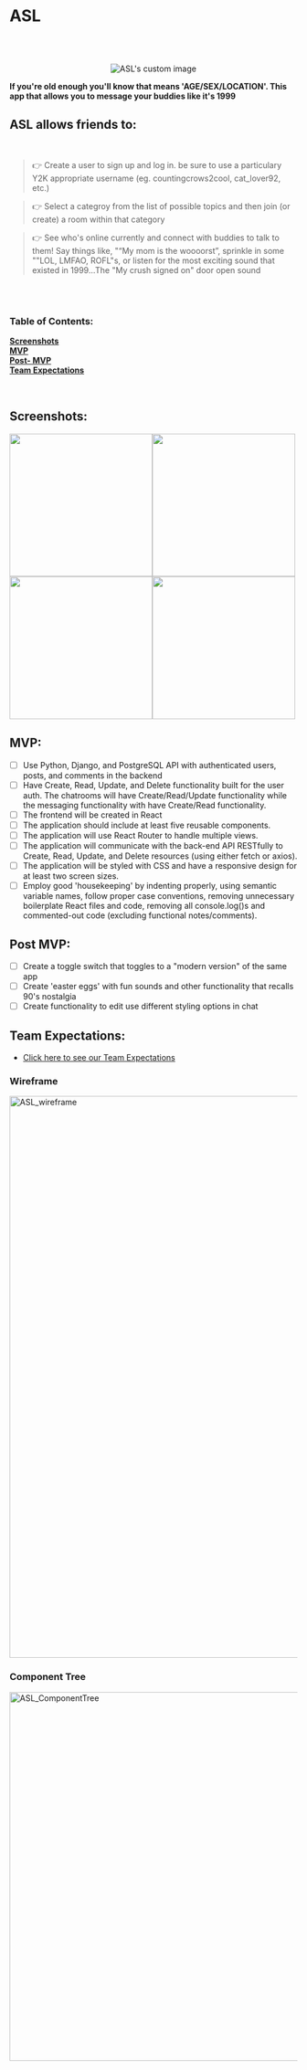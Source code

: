 # ASL

<br>
<br>

<p align="center">
  <img src="https://user-images.githubusercontent.com/123023398/229192406-9e2a75ec-9879-48b7-b9e8-3fa76511da5b.png?raw=true" alt="ASL's custom image"/>
  
 <strong>If you're old enough you'll know that means 'AGE/SEX/LOCATION'. This app that allows you to message your buddies like it's 1999</strong> 
  
## <strong>ASL</strong> allows friends to:

<br>

>👉 Create a user to sign up and log in. be sure to use a particulary Y2K appropriate username (eg. countingcrows2cool, cat_lover92, etc.)  <br>

>👉  Select a categroy from the list of possible topics and then join (or create) a room within that category<br>

>👉 See who's online currently and connect with buddies to talk to them! Say things like, "“My mom is the woooorst”, sprinkle in some ""LOL, LMFAO, ROFL"s, or listen for the most exciting sound that existed in 1999...The "My crush signed on" door open sound

<br>
<br>

### Table of Contents:
**[Screenshots](#screenshots)**<br>
**[MVP](#mvp)**<br>
**[Post- MVP](#post-mvp)**<br>
**[Team Expectations](#team-expectations)**<br>

<br>


## Screenshots: 
<img src="https://user-images.githubusercontent.com/122040169/229149567-cfe523be-969d-4359-9d6a-ddc1a9f11025.png" width="250" height="250"/><img src="https://user-images.githubusercontent.com/122040169/229150100-c7f52137-098e-4bf0-bcc3-788f79273c09.png" width="250" height="250"/><img src="https://user-images.githubusercontent.com/122040169/229150509-da15a93b-51ed-4b47-a109-379ce88646da.png" width="250" height="250"/><img src="https://user-images.githubusercontent.com/122040169/229150668-99c4e217-ae07-45d1-9a5f-0ac76c3f6ce8.png" width="250" height="250"/>
 




## MVP:

- [ ] Use  Python, Django, and PostgreSQL API with authenticated users, posts, and comments in the backend
- [ ] Have Create, Read, Update, and Delete functionality built for the user auth. The chatrooms will have Create/Read/Update functionality while the messaging functionality with have Create/Read functionality.
- [ ] The frontend will be created in React
- [ ] The application should include at least five reusable components.
- [ ] The application will use React Router to handle multiple views.
- [ ] The application will communicate with the back-end API RESTfully to Create, Read, Update, and Delete resources (using either fetch or axios).
- [ ] The application will be styled with CSS and have a responsive design for at least two screen sizes.
- [ ] Employ good 'housekeeping' by indenting properly, using semantic variable names, follow proper case conventions, removing unnecessary boilerplate React files and code, removing all console.log()s and commented-out code (excluding functional notes/comments).
 
 ## Post MVP:

- [ ] Create a toggle switch that toggles to a "modern version" of the same app
- [ ] Create 'easter eggs' with fun sounds and other functionality that recalls 90's nostalgia
- [ ] Create functionality to edit use different styling options in chat

## Team Expectations:
- [Click here to see our Team Expectations](https://docs.google.com/document/d/1teCW0Fp4VPOMndLGjpqJKjQzzns5sd7TR5XepWDAjxo/edit?usp=sharing)

### Wireframe
<img width="984" alt="ASL_wireframe" src="https://user-images.githubusercontent.com/114048369/229173073-89ee0566-5de2-42cc-bc6e-6d6cc1edf167.png">

### Component Tree
<img width="646" alt="ASL_ComponentTree" src="https://user-images.githubusercontent.com/114048369/229202282-1f303368-a769-44da-bbcc-dbc340211f34.png">

